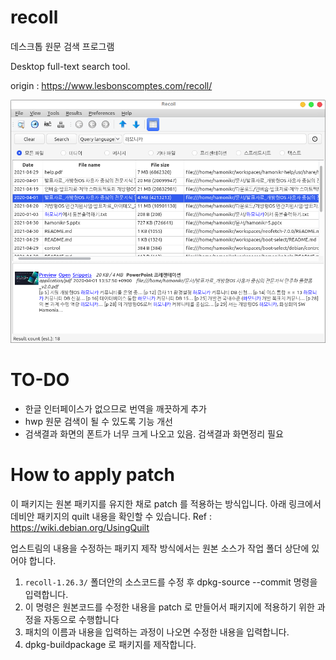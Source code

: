 # recoll

데스크톱 원문 검색 프로그램

Desktop full-text search tool.

origin : https://www.lesbonscomptes.com/recoll/

![recoll](./imgs/recoll.png)

# TO-DO
 * 한글 인터페이스가 없으므로 번역을 깨끗하게 추가
 * hwp 원문 검색이 될 수 있도록 기능 개선
 * 검색결과 화면의 폰트가 너무 크게 나오고 있음. 검색결과 화면정리 필요

# How to apply patch

이 패키지는 원본 패키지를 유지한 채로 patch 를 적용하는 방식입니다.
아래 링크에서 데비안 패키지의 quilt 내용을 확인할 수 있습니다.
Ref : https://wiki.debian.org/UsingQuilt

업스트림의 내용을 수정하는 패키지 제작 방식에서는 원본 소스가 작업 폴더 상단에 있어야 합니다.

1) `recoll-1.26.3/` 폴더안의 소스코드를 수정 후 dpkg-source --commit 명령을 입력합니다.
2) 이 명령은 원본코드를 수정한 내용을 patch 로 만들어서 패키지에 적용하기 위한 과정을 자동으로 수행합니다
3) 패치의 이름과 내용을 입력하는 과정이 나오면 수정한 내용을 입력합니다.
4) dpkg-buildpackage 로 패키지를 제작합니다.